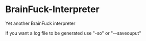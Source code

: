 # BrainFuck-Interpreter
Yet another BrainFuck interpreter

If you want a log file to be generated use "-so" or "--saveouput"
